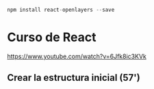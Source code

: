 ```js
npm install react-openlayers --save
```


# Curso de React
https://www.youtube.com/watch?v=6Jfk8ic3KVk

## Crear la estructura inicial (57')
